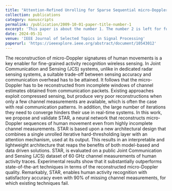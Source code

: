 ```yaml
---
title: "Attention-Refined Unrolling for Sparse Sequential micro-Doppler Reconstruction"
collection: publications
category: manuscripts
permalink: /publication/2009-10-01-paper-title-number-1
excerpt: 'This paper is about the number 1. The number 2 is left for future work.'
date: 2024-05-31
venue: 'IEEE Journal of Selected Topics in Signal Processing'
paperurl: 'https://ieeexplore.ieee.org/abstract/document/10543012'
---
```


The reconstruction of micro-Doppler signatures of human movements is a key enabler for fine-grained activity recognition wireless sensing. In Joint Communication and Sensing (JCS) systems, unlike in dedicated radar sensing systems, a suitable trade-off between sensing accuracy and communication overhead has to be attained. It follows that the micro-Doppler has to be reconstructed from incomplete windows of channel estimates obtained from communication packets. Existing approaches exploit compressed sensing, but produce very poor reconstructions when only a few channel measurements are available, which is often the case with real communication patterns. In addition, the large number of iterations they need to converge hinders their use in real-time systems. In this work, we propose and validate STAR, a neural network that reconstructs micro-Doppler sequences of human movement even from highly incomplete channel measurements. STAR is based upon a new architectural design that combines a single unrolled iterative hard-thresholding layer with an attention mechanism, used at its output. This results in an interpretable and lightweight architecture that reaps the benefits of both model-based and data driven solutions. STAR, is evaluated on a public Joint Communication and Sensing (JCS) dataset of 60 GHz channel measurements of human activity traces. Experimental results show that it substantially outperforms state-of-the-art techniques in terms of the reconstructed micro-Doppler quality. Remarkably, STAR, enables human activity recognition with satisfactory accuracy even with 90% of missing channel measurements, for which existing techniques fail.